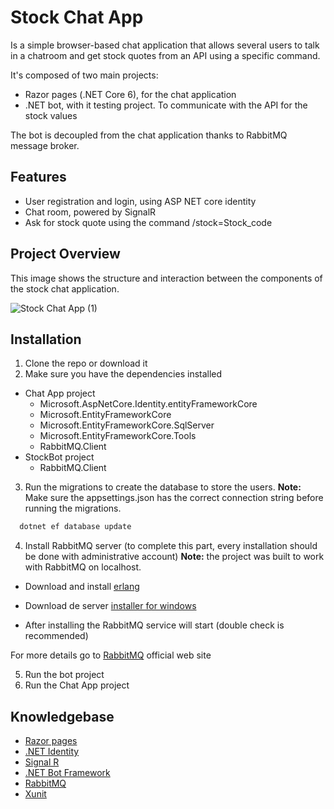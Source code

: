 
# Stock Chat App

Is a simple browser-based chat application that allows several users to talk in a chatroom and get stock quotes
from an API using a specific command.

It's composed of two main projects:
- Razor pages (.NET Core 6), for the chat application
- .NET bot, with it testing project. To communicate with the API for the stock values

The bot is decoupled from the chat application thanks to RabbitMQ message broker.



## Features

- User registration and login, using ASP NET core identity
- Chat room, powered by SignalR
- Ask for stock quote using the command /stock=Stock_code


## Project Overview
This image shows the structure and interaction between the components of the stock chat application.

![Stock Chat App (1)](https://user-images.githubusercontent.com/7692606/160728749-b3fe3224-fb49-4ab6-a790-b5d9af971ea6.jpg)


## Installation

1. Clone the repo or download it
2. Make sure you have the dependencies installed
- Chat App project
  - Microsoft.AspNetCore.Identity.entityFrameworkCore
  - Microsoft.EntityFrameworkCore
  - Microsoft.EntityFrameworkCore.SqlServer
  - Microsoft.EntityFrameworkCore.Tools
  - RabbitMQ.Client
- StockBot project
  - RabbitMQ.Client
3. Run the migrations to create the database to store the users.
**Note:** Make sure the appsettings.json has the correct connection string before running the migrations.

```bash
  dotnet ef database update
```

4. Install RabbitMQ server (to complete this part, every installation should be done with administrative account)
**Note:** the project was built to work with RabbitMQ on localhost.
* Download and install [erlang](https://www.erlang.org/downloads)

* Download de server [installer for windows](https://www.rabbitmq.com/install-windows.html)
* After installing the RabbitMQ service will start (double check is recommended)

For more details go to [RabbitMQ](https://www.rabbitmq.com/install-windows.html) official web site

5. Run the bot project
6. Run the Chat App project


## Knowledgebase

 - [Razor pages](https://docs.microsoft.com/en-us/aspnet/core/razor-pages/?view=aspnetcore-6.0&tabs=visual-studio)
 - [.NET Identity](https://docs.microsoft.com/en-us/aspnet/core/security/authentication/identity?view=aspnetcore-6.0&tabs=visual-studio)
 - [Signal R](https://docs.microsoft.com/en-us/aspnet/core/tutorials/signalr?view=aspnetcore-6.0&tabs=visual-studio)
 - [.NET Bot Framework](https://docs.microsoft.com/es-es/azure/bot-service/bot-service-quickstart-create-bot?view=azure-bot-service-4.0&tabs=csharp%2Cvs)
 - [RabbitMQ](https://www.rabbitmq.com/)
 - [Xunit](https://xunit.net/)


    

